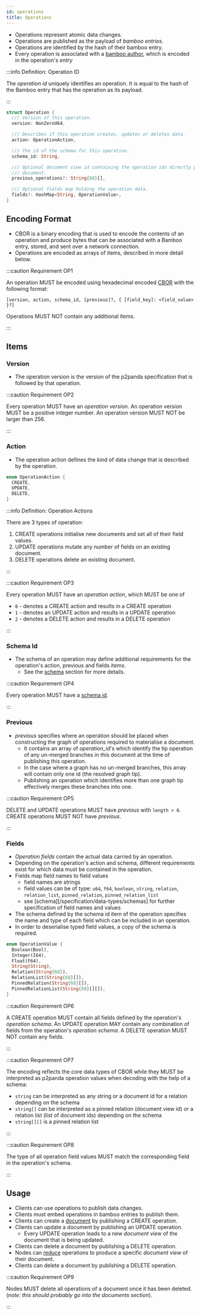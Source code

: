 ```yaml
---
id: operations
title: Operations
---
```


- Operations represent atomic data changes.
- Operations are published as the payload of _bamboo entries_.
- Operations are identified by the hash of their bamboo entry.
- Every operation is associated with a [bamboo author](/specification/data-types/key-pairs), which is encoded in the operation's _entry_

:::info Definition: Operation ID

The _operation id_ uniquely identifies an operation. It is equal to the hash of the Bamboo entry that has the operation as its payload.

:::

```rust
struct Operation {
  /// Version of this operation.
  version: NonZeroU64,

  /// Describes if this operation creates, updates or deletes data.
  action: OperationAction,

  /// The id of the schema for this operation.
  schema_id: String,

  /// Optional document view id containing the operation ids directly preceding this one in the
  /// document.
  previous_operations?: String{68}[],

  /// Optional fields map holding the operation data.
  fields?: HashMap<String, OperationValue>,
}
```

## Encoding Format

- CBOR is a binary encoding that is used to encode the contents of an operation and produce bytes that can be associated with a Bamboo entry, stored, and sent over a network connection.
- Operations are encoded as arrays of items, described in more detail below.

:::caution Requirement OP1

An operation MUST be encoded using hexadecimal encoded [CBOR][cbor] with the following format:

`[version, action, schema_id, [previous]?, { [field_key]: <field_value> }?]`

Operations MUST NOT contain any additional items.

:::

## Items

### Version

- The operation version is the version of the p2panda specification that is followed by that operation.

:::caution Requirement OP2

Every operation MUST have an _operation version_. An operation version MUST be a positive integer number. An operation version MUST NOT be larger than 256.

:::

### Action

- The operation action defines the kind of data change that is described by the operation.

```rust
enum OperationAction {
  CREATE,
  UPDATE,
  DELETE,
}
```

:::info Definition: Operation Actions

There are 3 types of operation:

1. CREATE operations initialise new documents and set all of their field values.
2. UPDATE operations mutate any number of fields on an existing document.
3. DELETE operations delete an existing document.

:::

:::caution Requirement OP3

Every operation MUST have an _operation action_, which MUST be one of

- `0` - denotes a CREATE action and results in a CREATE operation
- `1` - denotes an UPDATE action and results in a UPDATE operation
- `2` - denotes a DELETE action and results in a DELETE operation

:::

### Schema Id

- The schema of an operation may define additional requirements for the operation's action, previous and fields items.
  - See the [schema](/specification/data-types/schemas) section for more details.

:::caution Requirement OP4

Every operation MUST have a [schema id](/specification/data-types/schemas).

:::

### Previous

- _previous_ specifies where an operation should be placed when constructing the graph of operations required to materialise a document.
  - It contains an array of _operation_id_'s which identify the tip operation of any un-merged branches in this document at the time of
    publishing this operation.
  - In the case where a graph has no un-merged branches, this array will contain only one id (the resolved graph tip).
  - Publishing an operation which identifies more than one graph tip effectively merges these branches into one.

:::caution Requirement OP5

DELETE and UPDATE operations MUST have _previous_ with `length > 0`. CREATE operations MUST NOT have _previous_.

:::

### Fields

- _Operation fields_ contain the actual data carried by an operation.
- Depending on the operation's action and schema, different requirements exist for which data must be contained in the operation.
- Fields map field names to field values
  - field names are strings
  - field values can be of type: `u64`, `f64`, `boolean`, `string`, `relation`, `relation_list`, `pinned_relation`, `pinned_relation_list`
  - see [schema][/specification/data-types/schemas] for further specification of field names and values
- The schema defined by the schema id item of the operation specifies the name and type of each field which can be included in an operation.
- In order to deserialise typed field values, a copy of the schema is required.

```rust
enum OperationValue {
  Boolean(Bool),
  Integer(I64),
  Float(F64),
  String(String),
  Relation(String{68}),
  RelationList(String{68}[]),
  PinnedRelation(String{68}[]),
  PinnedRelationList(String{68}[][]),
}
```

:::caution Requirement OP6

A CREATE operation MUST contain all fields defined by the operation's _operation schema_.
An UPDATE operation MAY contain any combination of fields from the operation's _operation schema_.
A DELETE operation MUST NOT contain any fields.

:::

:::caution Requirement OP7

The encoding reflects the core data types of CBOR while they MUST be interpreted as p2panda operation values when decoding with the help of a schema:

- `string` can be interpreted as any string or a document id for a relation depending on the schema
- `string[]` can be interpreted as a pinned relation (document view id) or a relation list (list of document ids) depending on the schema
- `string[][]` is a pinned relation list

:::

:::caution Requirement OP8

The type of all operation field values MUST match the corresponding field in the operation's schema.

:::

## Usage

- Clients can use operations to publish data changes.
- Clients must embed operations in bamboo entries to publish them.
- Clients can create a [document](/specification/data-types/documents) by publishing a CREATE operation.
- Clients can update a document by publishing an UPDATE operation.
  - Every UPDATE operation leads to a new _document view_ of the document that is being updated.
- Clients can delete a document by publishing a DELETE operation.
- Nodes can [reduce](/specification/data-types/documents#reduction) operations to produce a specific _document view_ of their document.
- Clients can delete a document by publishing a DELETE operation.

:::caution Requirement OP9

Nodes MUST delete all operations of a document once it has been deleted. (_note: this should probably go into the documents section_).

:::

[cbor]: https://cbor.io/
[snake_case]: https://en.wikipedia.org/wiki/Snake_case
